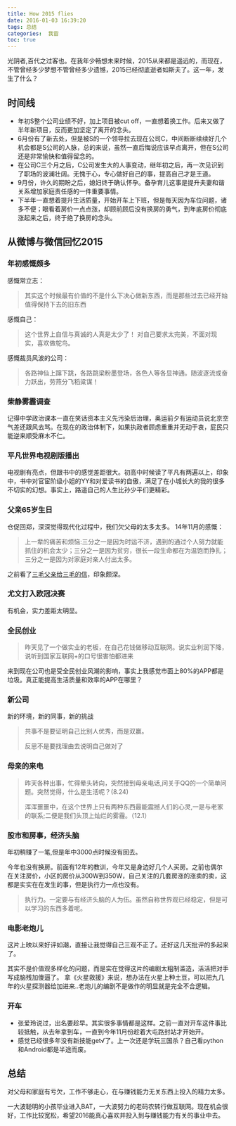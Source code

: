 ```yaml
---
title: How 2015 flies
date: 2016-01-03 16:39:20
tags: 总结
categories:  我宙
toc: true
---
```


光阴者,百代之过客也。在我年少畅想未来时候，2015从来都是遥远的，而现在，不管曾经多少梦想不管曾经多少遗憾，2015已经彻底逝者如斯夫了。这一年，发生了什么？
## 时间线
* 年初S整个公司业绩不好，加上项目被cut off，一直想着换工作。后来又做了半年新项目，反而更加坚定了离开的念头。
* 6月份有了新去处，但是被S的一个领导拉去现在公司C，中间断断续续好几个机会都是S公司的人脉，总的来说，虽然一直后悔说应该早点离开，但在S公司还是非常愉快和值得留念的。
* 在公司C三个月之后，C公司发生大的人事变动，继年初之后，再一次见识到了职场的波澜壮阔。无愧于心，专心做好自己的事，提高自己才是王道。
* 9月份，许久的期盼之后，媳妇终于确认怀孕。备孕育儿这事是提升夫妻和谐关系增加家庭责任感的一件重要事情。
* 下半年一直想着提升生活质量，开始开车上下班，但是每天因为车位问题，诸多不便；眼看着房价一点点涨，却顾前顾后没有换房的勇气，到年底房价彻底涨起来之后，终于绝了换房的念头。

## 从微博与微信回忆2015
### 年初感慨颇多
感慨常立志：
>其实这个时候最有价值的不是什么下决心做新东西，而是那些过去已经开始值得保持下去的旧东西

感慨自己：

> 这个世界上自信与真诚的人真是太少了！ 对自己要求太完美，不面对现实，喜欢做鸵鸟。

感慨裁员风波的公司：
> 各路神仙上蹿下跳，各路跳梁粉墨登场，各色人等各显神通。随波逐流或奋力跃出，劳燕分飞稻粱谋！

### 柴静雾霾调查
记得中学政治课本一直在笑话资本主义先污染后治理，奥运前夕有运动员说北京空气差还跟风去骂。在现在的政治体制下，如果执政者顾虑重重并无动于衷，屁民只能逆来顺受麻木不仁。
### 平凡世界电视剧版播出
电视剧有亮点，但跟书中的感觉差距很大。初高中时候读了平凡有两遍以上，印象中，书中对官宦阶级小姐的YY和对爱读书的自傲，满足了在小城长大的我的很多不切实的幻想。事实上，路遥自己的人生比孙少平们更精彩。
### 父亲65岁生日
仓促回郑，深深觉得现代化过程中，我们欠父母的太多太多。
14年11月的感慨：
>上一辈的痛苦和烦恼:三分之一是因为时运不济，遇到的通过个人努力就能抓住的机会太少；三分之一是因为贫穷，很长一段生命都在为温饱而挣扎；三分之一是因为对家庭对亲人付出太多。

之前看了[三毛父亲给三毛的信](http://www.douban.com/note/468023670/)，印象颇深。

### 尤文打入欧冠决赛
有机会，实力差距太明显。
### 全民创业
>昨天见了一个做实业的老板，在自己花钱做移动互联网。说实业利润下降，说听到国家互联网+的口号很害怕都进来

来到现在公司也是受全民创业风潮的影响，事实上我感觉市面上80%的APP都是垃圾。真正能提高生活质量和效率的APP在哪里？

### 新公司
新的环境，新的同事，新的挑战
>共事不是要证明自己比别人优秀，而是双赢。
>
>反思不是要找理由去说明自己做对了

### 母亲的来电
>昨天各种出事，忙得晕头转向，突然接到母亲电话,问关于QQ的一个简单问题。突然觉得，什么是生活呢？(8.24)
>
>浑浑噩噩中，在这个世界上只有两种东西最能震撼人们的心灵,一是与老家的联系;二便是我们头顶上灿烂的雾霾。（12.1）

### 股市和房事，经济头脑

年初稍赚了一笔,但是年中3000点时候没有回去。

今年也没有换房。前面有12年的教训，今年又是身边好几个人买房。之前也偶尔在关注房价，小区的房价从300W到350W，自己关注的几套房涨的涨卖的卖，这都是实实在在发生的事，但是执行力一点也没有。
>执行力。一定要与有经济头脑的人为伍。虽然自称世界观已经稳定，但是可以学习的东西多着呢。

### 电影老炮儿
这片上映以来好评如潮，直接让我觉得自己三观不正了。还好这几天批评的多起来了。

其实不是价值观多样化的问题，而是实在觉得这片的编剧太粗制滥造，活活把对手写成脑残加傻逼了。
拿《火星救援》来说，想办法在火星上种土豆，可以把九几年的火星探测器给加进来..老炮儿的编剧不是做作的明显就是完全不合逻辑。
### 开车
* 张爱玲说过，出名要趁早。其实很多事情都是这样。之前一直对开车这件事比较抵触，从去年拿到车，一直到今年11月份趁着大屯路封站才开始开。
* 感觉已经很多年没有新技能get√了。上一次还是学玩三国杀？自己看python和Android都是半途而废。

## 总结
对父母和家庭有亏欠，工作不够走心，在与赚钱能力无关东西上投入的精力太多。

一大波聪明的小孩毕业进入BAT，一大波努力的老码农转行做互联网。现在机会很好，工作比较宽松，希望2016能真心喜欢并投入到与赚钱能力有关的事业中去。



